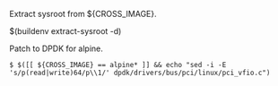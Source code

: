 Extract sysroot from ${CROSS_IMAGE}.

$(buildenv extract-sysroot -d)

Patch to DPDK for alpine.

```
$ $([[ ${CROSS_IMAGE} == alpine* ]] && echo "sed -i -E 's/p(read|write)64/p\\1/' dpdk/drivers/bus/pci/linux/pci_vfio.c")
```
